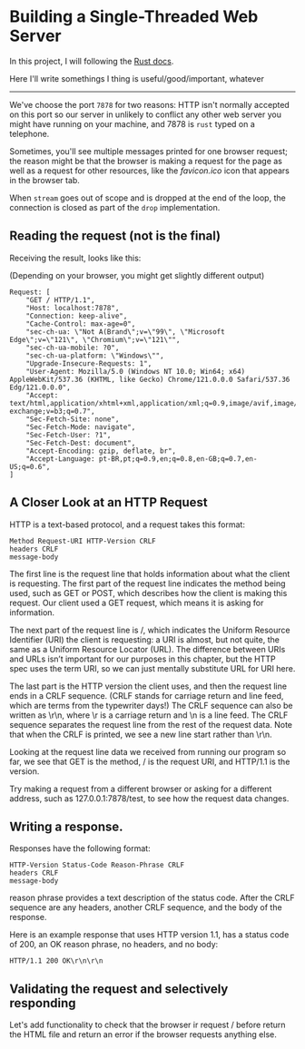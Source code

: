 # Building a Single-Threaded Web Server

In this project, I will following the [Rust docs](https://doc.rust-lang.org/book/ch20-01-single-threaded.html).


Here I'll write somethings I thing is useful/good/important, whatever

_______________________________________________________________________________________________________________

We've choose the port `7878` for two reasons: HTTP isn't normally accepted on this port so our server in unlikely to conflict any other web server you might have running on your machine, and 7878 is `rust` typed on a telephone.


Sometimes, you'll see multiple messages printed for one browser request; the reason might be that the browser is making a request for the page as well as a request for other resources, like the *favicon.ico* icon that appears in the browser tab.

When `stream` goes out of scope and is dropped at the end of the loop, the connection is closed as part of the `drop` implementation.

## Reading the request (not is the final)

Receiving the result, looks like this:

(Depending on your browser, you might get slightly different output)

```
Request: [
    "GET / HTTP/1.1",
    "Host: localhost:7878",
    "Connection: keep-alive",
    "Cache-Control: max-age=0",
    "sec-ch-ua: \"Not A(Brand\";v=\"99\", \"Microsoft Edge\";v=\"121\", \"Chromium\";v=\"121\"",
    "sec-ch-ua-mobile: ?0",
    "sec-ch-ua-platform: \"Windows\"",
    "Upgrade-Insecure-Requests: 1",
    "User-Agent: Mozilla/5.0 (Windows NT 10.0; Win64; x64) AppleWebKit/537.36 (KHTML, like Gecko) Chrome/121.0.0.0 Safari/537.36 Edg/121.0.0.0",
    "Accept: text/html,application/xhtml+xml,application/xml;q=0.9,image/avif,image/webp,image/apng,*/*;q=0.8,application/signed-exchange;v=b3;q=0.7",
    "Sec-Fetch-Site: none",
    "Sec-Fetch-Mode: navigate",
    "Sec-Fetch-User: ?1",
    "Sec-Fetch-Dest: document",
    "Accept-Encoding: gzip, deflate, br",
    "Accept-Language: pt-BR,pt;q=0.9,en;q=0.8,en-GB;q=0.7,en-US;q=0.6",
]
```

## A Closer Look at an HTTP Request

HTTP is a text-based protocol, and a request takes this format:

```
Method Request-URI HTTP-Version CRLF
headers CRLF
message-body
```

The first line is the request line that holds information about what the client is requesting. The first part of the request line indicates the method being used, such as GET or POST, which describes how the client is making this request. Our client used a GET request, which means it is asking for information.

The next part of the request line is /, which indicates the Uniform Resource Identifier (URI) the client is requesting: a URI is almost, but not quite, the same as a Uniform Resource Locator (URL). The difference between URIs and URLs isn’t important for our purposes in this chapter, but the HTTP spec uses the term URI, so we can just mentally substitute URL for URI here.

The last part is the HTTP version the client uses, and then the request line ends in a CRLF sequence. (CRLF stands for carriage return and line feed, which are terms from the typewriter days!) The CRLF sequence can also be written as \r\n, where \r is a carriage return and \n is a line feed. The CRLF sequence separates the request line from the rest of the request data. Note that when the CRLF is printed, we see a new line start rather than \r\n.

Looking at the request line data we received from running our program so far, we see that GET is the method, / is the request URI, and HTTP/1.1 is the version.

Try making a request from a different browser or asking for a different address, such as 127.0.0.1:7878/test, to see how the request data changes.

## Writing a response.

Responses have the following format:

```
HTTP-Version Status-Code Reason-Phrase CRLF
headers CRLF
message-body
```

reason phrase provides a text description of the status code. After the CRLF sequence are any headers, another CRLF sequence, and the body of the response.

Here is an example response that uses HTTP version 1.1, has a status code of 200, an OK reason phrase, no headers, and no body:

```
HTTP/1.1 200 OK\r\n\r\n
```


## Validating the request and selectively responding

Let's add functionality to check that the browser ir request / before return the HTML file and return an error if the browser requests anything else.